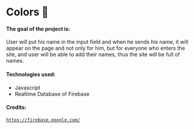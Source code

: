 # Colors :rainbow:
#### The goal of the project is:
User will put his name in the input field and when he sends his name, it will appear on the page and not only for him, but for everyone who enters the site, and user will be able to add their names, thus the site will be full of names.
#### Technologies used:
- Javascript
- Realtime Database of Firebase
#### Credits:
[`https://firebase.google.com/`](https://firebase.google.com/)
